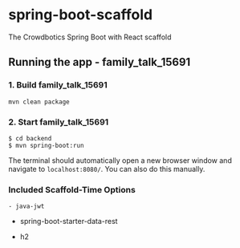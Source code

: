 # spring-boot-scaffold
The Crowdbotics Spring Boot with React scaffold

## Running the app - family_talk_15691

### 1. Build family_talk_15691
```
mvn clean package
```
### 2. Start family_talk_15691
```
$ cd backend
$ mvn spring-boot:run
```


The terminal should automatically open a new browser window and navigate to `localhost:8080/`. You can also do this manually.

### Included Scaffold-Time Options

    - java-jwt






  - spring-boot-starter-data-rest



  - h2





